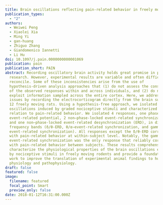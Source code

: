 ```yaml
---
title: Brain oscillations reflecting pain-related behavior in freely moving rats
publication_types:
  - "2"
authors:
  - Weiwei Peng
  - Xiaolei Xia
  - Ming Yi
  - gan-huang
  - Zhiguo Zhang
  - Giandomenico Iannetti
  - Li Hu
doi: 10.1097/j.pain.0000000000001069
publication: pain
publication_short: PAIN
abstract: Recording oscillatory brain activity holds great promise in pain
  research. However, experimental results are variable and often difficult to
  reconcile. Some of these inconsistencies arise from the use of
  hypothesis-driven analysis approaches that (1) do not assess the consistency
  of the observed responses within and across individuals, and (2) do not fully
  exploit information sampled across the entire cortex. Here, we address these
  issues by recording the electrocorticogram directly from the brain surface of
  12 freely moving rats. Using a hypothesis-free approach, we isolated brain
  oscillations induced by graded nociceptive stimuli and characterized their
  relation to pain-related behavior. We isolated 4 responses, one phase-locked
  event-related potential, 2 non–phase-locked event-related synchronizations,
  and one non–phase-locked event-related desynchronization (ERD), in different
  frequency bands (δ/θ-ERD, θ/α–event-related synchronization, and gamma-band
  event-related synchronization). All responses except the δ/θ-ERD correlated
  with pain-related behavior at within-subject level. Notably, the gamma-band
  event-related synchronization was the only response that reliably correlated
  with pain-related behavior between subjects. These results comprehensively
  characterize the physiological properties of the brain oscillations elicited
  by nociceptive stimuli in freely moving rodents and provide a foundational
  work to improve the translation of experimental animal findings to human
  physiology and pathophysiology.
draft: false
featured: false
image:
  filename: featured
  focal_point: Smart
  preview_only: false
date: 2018-01-12T16:31:00.000Z
---
```

